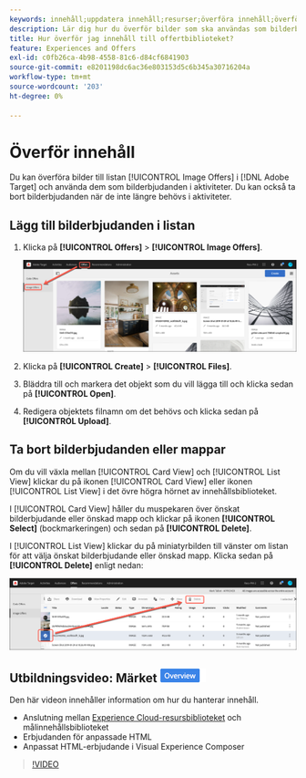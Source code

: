```yaml
---
keywords: innehåll;uppdatera innehåll;resurser;överföra innehåll;överföra resurs
description: Lär dig hur du överför bilder som ska användas som bilderbjudanden i Adobe Target.
title: Hur överför jag innehåll till offertbiblioteket?
feature: Experiences and Offers
exl-id: c0fb26ca-4b98-4558-81c6-d84cf6841903
source-git-commit: e8201198dc6ac36e803153d5c6b345a30716204a
workflow-type: tm+mt
source-wordcount: '203'
ht-degree: 0%

---
```


# Överför innehåll

Du kan överföra bilder till listan [!UICONTROL Image Offers] i [!DNL Adobe Target] och använda dem som bilderbjudanden i aktiviteter. Du kan också ta bort bilderbjudanden när de inte längre behövs i aktiviteter.

## Lägg till bilderbjudanden i listan

1. Klicka på **[!UICONTROL Offers]** > **[!UICONTROL Image Offers]**.

   ![Erbjudanden > Bilderbjudanden](/help/main/c-experiences/c-manage-content/assets/image-offers-tab.png)

1. Klicka på **[!UICONTROL Create]** > **[!UICONTROL Files]**.
1. Bläddra till och markera det objekt som du vill lägga till och klicka sedan på **[!UICONTROL Open]**.
1. Redigera objektets filnamn om det behövs och klicka sedan på **[!UICONTROL Upload]**.

## Ta bort bilderbjudanden eller mappar

Om du vill växla mellan [!UICONTROL Card View] och [!UICONTROL List View] klickar du på ikonen [!UICONTROL Card View] eller ikonen [!UICONTROL List View] i det övre högra hörnet av innehållsbiblioteket.

I [!UICONTROL Card View] håller du muspekaren över önskat bilderbjudande eller önskad mapp och klickar på ikonen **[!UICONTROL Select]** (bockmarkeringen) och sedan på **[!UICONTROL Delete]**.

I [!UICONTROL List View] klickar du på miniatyrbilden till vänster om listan för att välja önskat bilderbjudande eller önskad mapp. Klicka sedan på **[!UICONTROL Delete]** enligt nedan:

![Ta bort markerat objekt](/help/main/c-experiences/c-manage-content/assets/delete-image-offer.png)

## Utbildningsvideo: Märket ![Översikt för innehållsdatabasen](/help/main/assets/overview.png)

Den här videon innehåller information om hur du hanterar innehåll.

* Anslutning mellan [Experience Cloud-resursbiblioteket](https://experienceleague.adobe.com/docs/core-services/interface/assets/creative-cloud.html) och målinnehållsbiblioteket
* Erbjudanden för anpassade HTML
* Anpassat HTML-erbjudande i Visual Experience Composer

>[!VIDEO](https://video.tv.adobe.com/v/17387)
